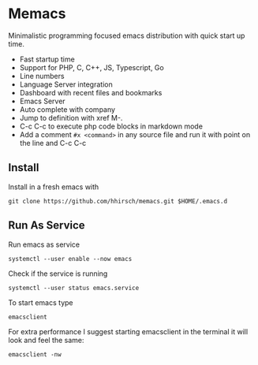 # Memacs
Minimalistic programming focused emacs distribution with quick start up time.

- Fast startup time
- Support for PHP, C, C++, JS, Typescript, Go
- Line numbers
- Language Server integration
- Dashboard with recent files and bookmarks
- Emacs Server
- Auto complete with company
- Jump to definition with xref M-.
- C-c C-c to execute php code blocks in markdown mode
- Add a comment `#x <command>` in any source file and run it with point on the line and C-c C-c
## Install
Install in a fresh emacs with
```
git clone https://github.com/hhirsch/memacs.git $HOME/.emacs.d
```

## Run As Service
Run emacs as service
```
systemctl --user enable --now emacs
```

Check if the service is running
```
systemctl --user status emacs.service
```

To start emacs type
```
emacsclient
```

For extra performance I suggest starting emacsclient in the terminal it will look and feel the same:
```
emacsclient -nw
```
